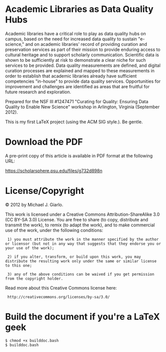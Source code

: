# Academic Libraries as Data Quality Hubs

Academic libraries have a critical role to play as data quality hubs
on campus, based on the need for increased data quality to sustain
"e-science," and on academic libraries' record of providing
curation and preservation services as part of their mission to
provide enduring access to cultural heritage and to support
scholarly communication. Scientific data is shown to be
sufficiently at risk to demonstrate a clear niche for such services
to be provided. Data quality measurements are defined, and digital
curation processes are explained and mapped to these measurements in
order to establish that academic libraries already have sufficient
competencies "in-house" to provide data quality
services. Opportunities for improvement and challenges are
identified as areas that are fruitful for future research and
exploration.

Prepared for the NSF III #1247471 "Curating for Quality: Ensuring
Data Quality to Enable New Science" workshop in Arlington, Virginia
(September 2012).

This is my first LaTeX project (using the ACM SIG style.). Be gentle.

# Download the PDF

A pre-print copy of this article is available in PDF format at the
following URL:

https://scholarsphere.psu.edu/files/g732d898n

# License/Copyright 

© 2012 by Michael J. Giarlo.

This work is licensed under a Creative Commons Attribution-ShareAlike
3.0 (CC BY-SA 3.0) License. You are free to share (to copy, distribute
and transmit the work), to remix (to adapt the work), and to make
commercial use of the work, under the following conditions:

     1) you must attribute the work in the manner specified by the author or licensor (but not in any way that suggests that they endorse you or your use of the work);

     2) if you alter, transform, or build upon this work, you may distribute the resulting work only under the same or similar license to this one;

     3) any of the above conditions can be waived if you get permission from the copyright holder.

Read more about this Creative Commons license here:

     http://creativecommons.org/licenses/by-sa/3.0/

# Build the document if you're a LaTeX geek

```
$ chmod +x builddoc.bash
$ builddoc.bash
```

